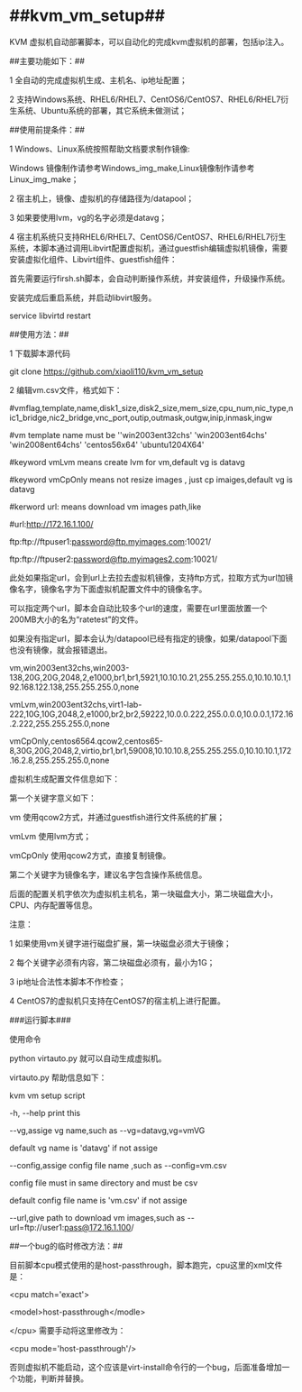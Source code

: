 ##kvm\_vm\_setup##
============================================================

KVM 虚拟机自动部署脚本，可以自动化的完成kvm虚拟机的部署，包括ip注入。

##主要功能如下：##

1 全自动的完成虚拟机生成、主机名、ip地址配置；

2 支持Windows系统、RHEL6/RHEL7、CentOS6/CentOS7、RHEL6/RHEL7衍生系统、Ubuntu系统的部署，其它系统未做测试；

##使用前提条件：##

1 Windows、Linux系统按照帮助文档要求制作镜像:

  Windows 镜像制作请参考Windows_img_make,Linux镜像制作请参考Linux_img_make；

2 宿主机上，镜像、虚拟机的存储路径为/datapool；

3 如果要使用lvm，vg的名字必须是datavg；

4 宿主机系统只支持RHEL6/RHEL7、CentOS6/CentOS7、RHEL6/RHEL7衍生系统，本脚本通过调用Libvirt配置虚拟机，通过guestfish编辑虚拟机镜像，需要安装虚拟化组件、Libvirt组件、guestfish组件：

首先需要运行firsh.sh脚本，会自动判断操作系统，并安装组件，升级操作系统。

安装完成后重启系统，并启动libvirt服务。

service libvirtd restart


##使用方法：##

1 下载脚本源代码

  git clone https://github.com/xiaoli110/kvm_vm_setup

2 编辑vm.csv文件，格式如下：

\#vmflag,template,name,disk1_size,disk2_size,mem_size,cpu_num,nic_type,nic1_bridge,nic2_bridge,vnc_port,outip,outmask,outgw,inip,inmask,ingw

\#vm template name must be ''win2003ent32chs' 'win2003ent64chs' 'win2008ent64chs' 'centos56x64' 'ubuntu1204X64'

\#keyword vmLvm means create lvm for vm,default vg is datavg

\#keyword vmCpOnly means not resize images , just cp imaiges,default vg is datavg

\#kerword url: means download vm images path,like 

\#url:http://172.16.1.100/

ftp:ftp://ftpuser1:password@ftp.myimages.com:10021/

ftp:ftp://ftpuser2:password@ftp.myimages2.com:10021/


此处如果指定url，会到url上去拉去虚拟机镜像，支持ftp方式，拉取方式为url加镜像名字，镜像名字为下面虚拟机配置文件中的镜像名字。

可以指定两个url，脚本会自动比较多个url的速度，需要在url里面放置一个200MB大小的名为“ratetest”的文件。

如果没有指定url，脚本会认为/datapool已经有指定的镜像，如果/datapool下面也没有镜像，就会报错退出。

vm,win2003ent32chs,win2003-138,20G,20G,2048,2,e1000,br1,br1,5921,10.10.10.21,255.255.255.0,10.10.10.1,192.168.122.138,255.255.255.0,none

vmLvm,win2003ent32chs,virt1-lab-222,10G,10G,2048,2,e1000,br2,br2,59222,10.0.0.222,255.0.0.0,10.0.0.1,172.16.2.222,255.255.255.0,none

vmCpOnly,centos6564.qcow2,centos65-8,30G,20G,2048,2,virtio,br1,br1,59008,10.10.10.8,255.255.255.0,10.10.10.1,172.16.2.8,255.255.255.0,none


虚拟机生成配置文件信息如下：

第一个关键字意义如下：

vm 使用qcow2方式，并通过guestfish进行文件系统的扩展；

vmLvm 使用lvm方式；

vmCpOnly 使用qcow2方式，直接复制镜像。

第二个关键字为镜像名字，建议名字包含操作系统信息。

后面的配置关机字依次为虚拟机主机名，第一块磁盘大小，第二块磁盘大小，CPU、内存配置等信息。

注意：

1 如果使用vm关键字进行磁盘扩展，第一块磁盘必须大于镜像；

2 每个关键字必须有内容，第二块磁盘必须有，最小为1G；

3 ip地址合法性本脚本不作检查；

4 CentOS7的虚拟机只支持在CentOS7的宿主机上进行配置。

###运行脚本###

使用命令

python virtauto.py 就可以自动生成虚拟机。

virtauto.py 帮助信息如下：

kvm vm setup script

-h, --help print this

--vg,assige vg name,such as --vg=datavg,vg=vmVG

default vg name is 'datavg' if not assige

--config,assige config file name ,such as --config=vm.csv

config file must in same directory and must be csv

default config file name is 'vm.csv' if not assige

--url,give path to download vm images,such as --url=ftp://user1:pass@172.16.1.100/


##一个bug的临时修改方法：##

目前脚本cpu模式使用的是host-passthrough，脚本跑完，cpu这里的xml文件是：

\<cpu match='exact'\>

  \<model>host-passthrough\</modle\>

\</cpu\>
需要手动将这里修改为：

\<cpu mode='host-passthrough'/\>

否则虚拟机不能启动，这个应该是virt-install命令行的一个bug，后面准备增加一个功能，判断并替换。


